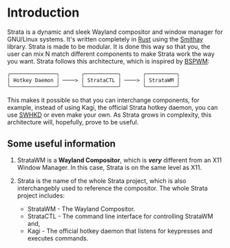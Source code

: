 # Introduction

Strata is a dynamic and sleek Wayland compositor and window manager for GNU/Linux systems. It's written completely in [Rust](https://rust-lang.org) using the [Smithay](https://github.com/smithay/smithay) library. Strata is made to be modular. It is done this way so that you, the user can mix N match different components to make Strata work the way you want. Strata follows this architecture, which is inspired by [BSPWM](https://github.com/baskerville/bspwm):

```txt
╭───────────────╮       ╭───────────╮       ╭──────────╮
│ Hotkey Daemon │ ────> │ StrataCTL │ ────> │ StrataWM │
╰───────────────╯       ╰───────────╯       ╰──────────╯
```

This makes it possible so that you can interchange components, for example, instead of using Kagi, the official Strata hotkey daemon, you can use [SWHKD](https://github.com/waycrate/swhkd) or even make your own. As Strata grows in complexity, this architecture will, hopefully, prove to be useful.

## Some useful information

1. StrataWM is a **Wayland Compositor**, which is ***very*** different from an X11 Window Manager. In this case, Strata is on the same level as X11.

2. Strata is the name of the whole Strata project, which is also interchangebly used to reference the compositor. The whole Strata project includes:
    - StrataWM - The Wayland Compositor.
    - StrataCTL - The command line interface for controlling StrataWM and,
    - Kagi - The official hotkey daemon that listens for keypresses and executes commands.
